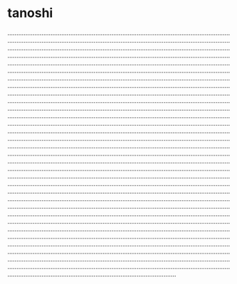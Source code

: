 # tanoshi

..............................................................................................................................................................................................................................................................................................................................................................................................................................................................................................................................................................................................................................................................................................................................................................................................................................................................................................................................................................................................................................................................................................................................................................................................................................................................................................................................................................................................................................................................................................................................................................................................................................................................................................................................................................................................................................................................................................................................................................................................................................................................................................................................................................................................................................................................................................................................................................................................................................................................................................................................................................................................................................................................................................................................................................................................................................................................................................................................................................................................................................................................................................................................................................................................................................................................................................................................................................................................................................................................................................................................................................................................................................................................................................................................................................................................................................................................................................................................................................................................................................................................................................................................................................................................................................